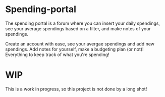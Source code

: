 # Spending-portal
The spending portal is a forum where you can insert your daily spendings, see your average spendings based on a filter, and make notes of your spendings.

Create an account with ease, see your avergae spendings and add new spendings.
Add notes for yourself, make a budgeting plan (or not)!
Everything to keep track of what you're spending!

# WIP
This is a work in progress, so this project is not done by a long shot!
